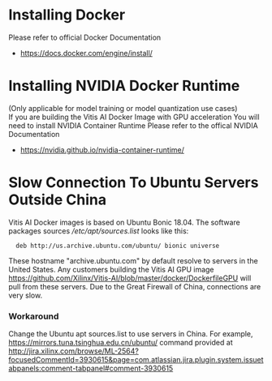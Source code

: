 # Installing Docker
Please refer to official Docker Documentation

- https://docs.docker.com/engine/install/

# Installing NVIDIA Docker Runtime
(Only applicable for model training or model quantization use cases)  
If you are building the Vitis AI Docker Image with GPU acceleration
You will need to install NVIDIA Container Runtime
Please refer to the offical NVIDIA Documentation

- https://nvidia.github.io/nvidia-container-runtime/


# Slow Connection To Ubuntu Servers Outside China
Vitis AI Docker images is based on Ubuntu Bonic 18.04. The software packages sources */etc/apt/sources.list* looks like this:

```   
  deb http://us.archive.ubuntu.com/ubuntu/ bionic universe   
```
 

These hostname "archive.ubuntu.com" by default resolve to servers in the United States. Any customers building the Vitis AI GPU image  https://github.com/Xilinx/Vitis-AI/blob/master/docker/DockerfileGPU  will pull from these servers. Due to the Great Firewall of China, connections are very slow.

 

### Workaround
Change the Ubuntu apt sources.list to use servers in China. For example, https://mirrors.tuna.tsinghua.edu.cn/ubuntu/ command provided at http://jira.xilinx.com/browse/ML-2564?focusedCommentId=3930615&page=com.atlassian.jira.plugin.system.issuetabpanels:comment-tabpanel#comment-3930615  
